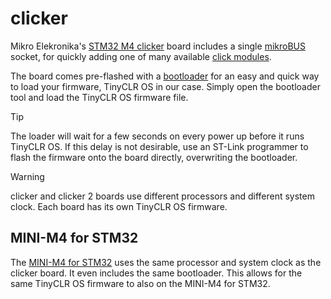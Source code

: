 # clicker

Mikro Elekronika's [STM32 M4 clicker](https://shop.mikroe.com/clicker-stm32f4) board includes a single [mikroBUS](https://www.mikroe.com/mikrobus/) socket, for quickly adding one of many available [click modules](https://shop.mikroe.com/click).

The board comes pre-flashed with a [bootloader](https://learn.mikroe.com/bootloaders/) for an easy and quick way to load your firmware, TinyCLR OS in our case. Simply open the bootloader tool and load the TinyCLR OS firmware file.

> [!Tip]
> The loader will wait for a few seconds on every power up before it runs TinyCLR OS. If this delay is not desirable, use an ST-Link programmer to flash the firmware onto the board directly, overwriting the bootloader.

> [!Warning]
> clicker and clicker 2 boards use different processors and different system clock. Each board has its own TinyCLR OS firmware.

## MINI-M4 for STM32
The [MINI-M4 for STM32](https://shop.mikroe.com/mini-stm32f4) uses the same processor and system clock as the clicker board. It even includes the same bootloader. This allows for the same TinyCLR OS firmware to also on the MINI-M4 for STM32.

